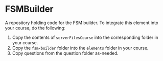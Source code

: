 # FSMBuilder
A repository holding code for the FSM builder. To integrate this element into your course,
do the following:

1. Copy the contents of `serverFilesCourse` into the corresponding folder in your course.
2. Copy the `fsm-builder` folder into the `elements` folder in your course.
3. Copy questions from the question folder as-needed.
